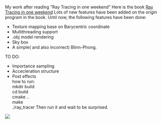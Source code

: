 <!--
 * @Author: feiqi3
 * @Date: 2022-03-01 23:47:35
 * @LastEditTime: 2022-05-24 11:58:14
 * @LastEditors: feiqi3
 * @Description: |The readme File|
 * @FilePath: \rayTracer\README.md
 * ->blog: feiqi3.cn <-
-->
My work after reading "Ray Tracing in one weekend"
Here is the book [Ray Tracing in one weekend](https://raytracing.github.io/books/RayTracingInOneWeekend.html)
Lots of new features have been added on the origin program in the book.
Until now, the following features have been done:    
- Texture mapping base on Barycentric coordinate     
- Multithreading support  
- .obj model rendering
- Sky box  
- A simple( and also incorrect) Blinn-Phong.
    
TO DO:   
- Importance sampling  
- Accecleration structure  
- Post effects   
how to run:  
mkdir build  
cd build   
cmake ..  
make   
./ray_tracer
Then run it and wait to be surprised.


![](https://s2.loli.net/2022/05/23/LPozr4nQcMu1ldN.jpg)
